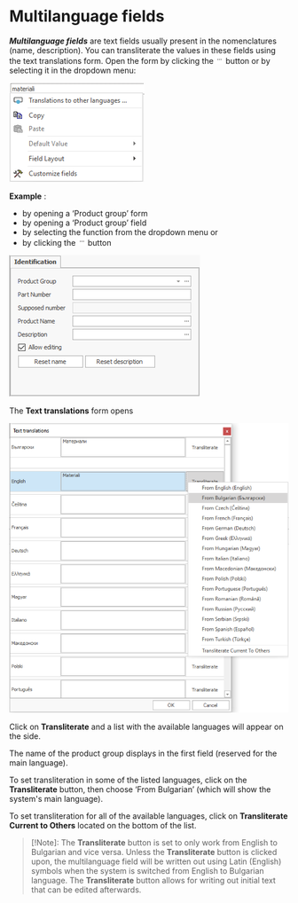 # Multilanguage fields 

***Multilanguage fields*** are text fields usually present in the nomenclatures (name, description). You can transliterate the values in these fields using the text translations form. 
Open the form by clicking the ![…](pictures/dots.png) button or by selecting it in the dropdown menu:

![Dropdown menu](pictures/dd-menut.png) 

**Example** :
- by opening a ‘Product group’ form
- by opening a ‘Product group’ field
- by selecting the function from the dropdown menu or
- by clicking the ![…](pictures/dots.png)  button

![Identificator](pictures/identificator.png)

The <b>Text translations</b> form opens

![Text translations](pictures/text-translations.png)
 
Click on <b>Transliterate</b> and a list with the available languages will appear on the side.

The name of the product group displays in the first field (reserved for the main language).

To set transliteration in some of the listed languages, click on the <b>Transliterate</b> button, then choose ‘From Bulgarian’ (which will show the system's main language).
  
To set transliteration for all of the available languages, click on <b>Transliterate Current to Others</b> located on the bottom of the list.

> [!Note]:
>  The <b>Transliterate</b> button is set to only work from English to Bulgarian and vice versa.
>  Unless the <b>Transliterate</b> button is clicked upon, the multilanguage field will be written out using Latin (English) symbols when the system is switched from English to Bulgarian language.
>  The <b>Transliterate</b> button allows for writing out initial text that can be edited afterwards.
